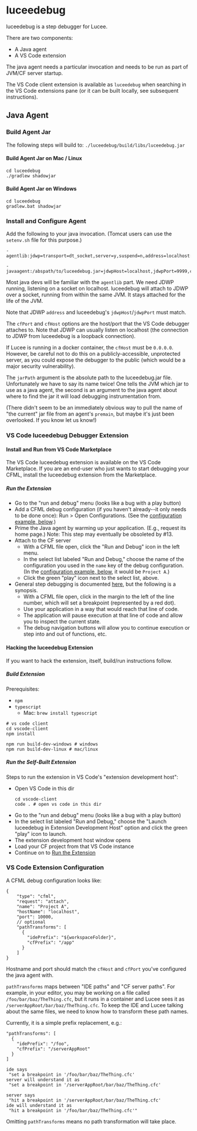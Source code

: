 # luceedebug

luceedebug is a step debugger for Lucee.

There are two components:

- A Java agent
- A VS Code extension

The java agent needs a particular invocation and needs to be run as part of JVM/CF server startup.

The VS Code client extension is available as `luceedebug` when searching in the VS Code extensions pane (or it can be built locally, see subsequent instructions).

## Java Agent

### Build Agent Jar

The following steps will build to: `./luceedebug/build/libs/luceedebug.jar`

#### Build Agent Jar on Mac / Linux

```
cd luceedebug
./gradlew shadowjar
```

#### Build Agent Jar on Windows

```
cd luceedebug
gradlew.bat shadowjar
```

### Install and Configure Agent

Add the following to your java invocation. (Tomcat users can use the `setenv.sh` file for this purpose.)

```
-agentlib:jdwp=transport=dt_socket,server=y,suspend=n,address=localhost:9999

-javaagent:/abspath/to/luceedebug.jar=jdwpHost=localhost,jdwpPort=9999,cfHost=0.0.0.0,cfPort=10000,jarPath=/abspath/to/luceedebug.jar
```

Most java devs will be familiar with the `agentlib` part. We need JDWP running, listening on a socket on localhost. luceedebug will attach to JDWP over a socket, running from within the same JVM. It stays attached for the life of the JVM.

Note that JDWP `address` and luceedebug's `jdwpHost`/`jdwpPort` must match.

The `cfPort` and `cfHost` options are the host/port that the VS Code debugger attaches to. Note that JDWP can usually listen on localhost (the connection to JDWP from luceedebug is a loopback connection).

If Lucee is running in a docker container, the `cfHost` must be `0.0.0.0`. However, be careful not to do this on a publicly-accessible, unprotected server, as you could expose the debugger to the public (which would be a major security vulnerability).

The `jarPath` argument is the absolute path to the luceedebug.jar file. Unfortunately we have to say its name twice! One tells the JVM which jar to use as a java agent, the second is an argument to the java agent about where to find the jar it will load debugging instrumentation from.

(There didn't seem to be an immediately obvious way to pull the name of "the current" jar file from an agent's `premain`, but maybe it's just been overlooked. If you know let us know!)

### VS Code luceedebug Debugger Extension

#### Install and Run from VS Code Marketplace

The VS Code luceedebug extension is available on the VS Code Marketplace. If you are an end-user who just wants to start debugging your CFML, install the luceedebug extension from the Marketplace.

##### Run the Extension

- Go to the "run and debug" menu (looks like a bug with a play button)
- Add a CFML debug configuration (if you haven't already--it only needs to be done once): Run > Open Configurations. (See the [configuration example, below](#vs-code-extension-configuration).)
- Prime the Java agent by warming up your application. (E.g., request its home page.) Note: This step may eventually be obsoleted by #13.
- Attach to the CF server
  - With a CFML file open, click the "Run and Debug" icon in the left menu.
  - In the select list labeled "Run and Debug," choose the name of the configuration you used in the `name` key of the debug configuration. (In the [configuration example, below](#vs-code-extension-configuration), it would be `Project A`.)
  - Click the green "play" icon next to the select list, above.
- General step debugging is documented [here](https://code.visualstudio.com/docs/editor/debugging), but the following is a synopsis.
  - With a CFML file open, click in the margin to the left of the line number, which will set a breakpoint (represented by a red dot).
  - Use your application in a way that would reach that line of code.
  - The application will pause execution at that line of code and allow you to inspect the current state.
  - The debug navigation buttons will allow you to continue execution or step into and out of functions, etc.

#### Hacking the luceedebug Extension

If you want to hack the extension, itself, build/run instructions follow.

##### Build Extension

Prerequisites:
* `npm`
* `typescript`
   * Mac: `brew install typescript`

```
# vs code client
cd vscode-client
npm install

npm run build-dev-windows # windows
npm run build-dev-linux # mac/linux
```

##### Run the Self-Built Extension

Steps to run the extension in VS Code's "extension development host":
- Open VS Code in this dir
  ```
  cd vscode-client
  code . # open vs code in this dir
  ```
- Go to the "run and debug" menu (looks like a bug with a play button)
- In the select list labeled "Run and Debug," choose the "Launch luceedebug in Extension Development Host" option and click the green "play" icon to launch.
- The extension development host window opens
- Load your CF project from that VS Code instance
- Continue on to [Run the Extension](#run-the-extension)


### VS Code Extension Configuration

A CFML debug configuration looks like:
```
{
    "type": "cfml",
    "request": "attach",
    "name": "Project A",
    "hostName": "localhost",
    "port": 10000,
    // optional
    "pathTransforms": [
      {
        "idePrefix": "${workspaceFolder}",
        "cfPrefix": "/app"
      }
    ]
}
```
Hostname and port should match the `cfHost` and `cfPort` you've configured the java agent with.

`pathTransforms` maps between "IDE paths" and "CF server paths". For example, in your editor, you may be working on a file called `/foo/bar/baz/TheThing.cfc`, but it runs in a container and Lucee sees it as `/serverAppRoot/bar/baz/TheThing.cfc`. To keep the IDE and Lucee talking about the same files, we need to know how to transform these path names.

Currently, it is a simple prefix replacement, e.g.:

```
"pathTransforms": [
  {
    "idePrefix": "/foo",
    "cfPrefix": "/serverAppRoot"
  }
]

ide says
 "set a breakpoint in '/foo/bar/baz/TheThing.cfc'
server will understand it as
 "set a breakpoint in '/serverAppRoot/bar/baz/TheThing.cfc'

server says
 "hit a breakpoint in '/serverAppRoot/bar/baz/TheThing.cfc'
ide will understand it as
 "hit a breakpoint in '/foo/bar/baz/TheThing.cfc'"
```

Omitting `pathTransforms` means no path transformation will take place.
